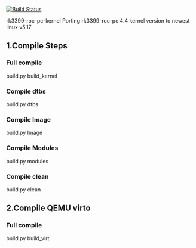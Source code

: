 [![Build Status](https://github.com/Robin329/rk3399-roc-pc/actions/workflows/c-cpp.yml/badge.svg)](https://github.com/Robin329/rk3399-roc-pc/actions/workflows/c-cpp.yml)

rk3399-roc-pc-kernel
Porting rk3399-roc-pc 4.4 kernel version to newest linux v5.17

## 1.Compile Steps

### Full compile
build.py build_kernel

### Compile dtbs
build.py dtbs

### Compile Image
build.py Image

### Compile Modules
build.py modules

### Compile clean
build.py clean


## 2.Compile QEMU virto

### Full compile
build.py build_virt

